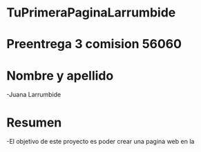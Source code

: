 # TuPrimeraPaginaLarrumbide
# Preentrega 3 comision 56060

# Nombre y apellido
-Juana Larrumbide

# Resumen
-El objetivo de este proyecto es poder crear una pagina web en la